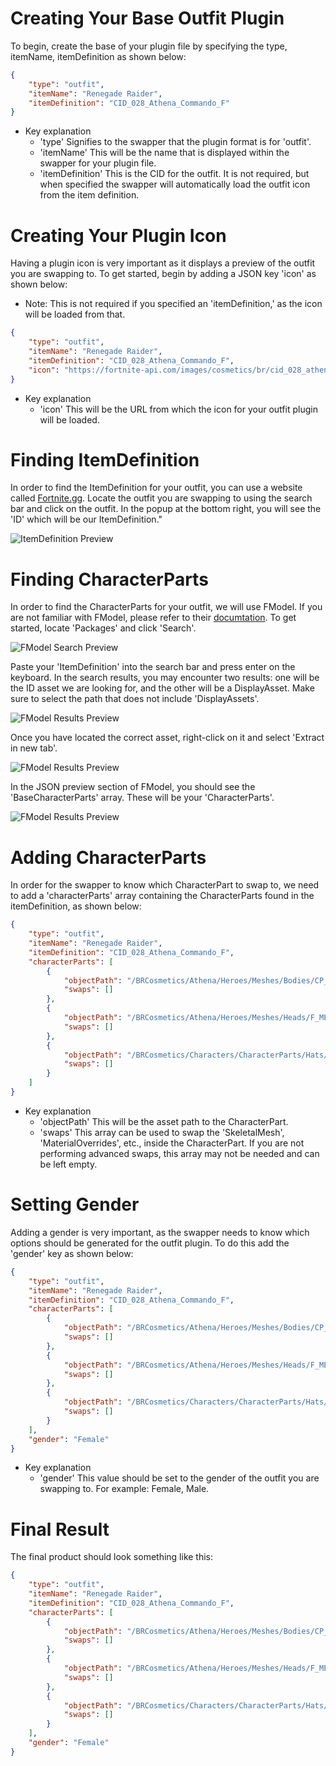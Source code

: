 # Creating Your Base Outfit Plugin
To begin, create the base of your plugin file by specifying the type, itemName, itemDefinition as shown below:

```json
{
    "type": "outfit",
    "itemName": "Renegade Raider",
    "itemDefinition": "CID_028_Athena_Commando_F"
}
```

- Key explanation
    - 'type' Signifies to the swapper that the plugin format is for 'outfit'.
    - 'itemName' This will be the name that is displayed within the swapper for your plugin file.
    - 'itemDefinition' This is the CID for the outfit. It is not required, but when specified the swapper will automatically load the outfit icon from the item definition.

# Creating Your Plugin Icon
Having a plugin icon is very important as it displays a preview of the outfit you are swapping to. To get started, begin by adding a JSON key 'icon' as shown below:
- Note: This is not required if you specified an 'itemDefinition,' as the icon will be loaded from that.
```json
{
    "type": "outfit",
    "itemName": "Renegade Raider",
    "itemDefinition": "CID_028_Athena_Commando_F",
    "icon": "https://fortnite-api.com/images/cosmetics/br/cid_028_athena_commando_f/icon.png"
}
```

- Key explanation
    - 'icon' This will be the URL from which the icon for your outfit plugin will be loaded.

# Finding ItemDefinition
In order to find the ItemDefinition for your outfit, you can use a website called [Fortnite.gg](https://fortnite.gg/cosmetics?game=br&type=outfit). Locate the outfit you are swapping to using the search bar and click on the outfit. In the popup at the bottom right, you will see the 'ID' which will be our ItemDefinition."
  
  
![ItemDefinition Preview](/Images/OutfitItemDefinition.png)

# Finding CharacterParts
In order to find the CharacterParts for your outfit, we will use FModel. If you are not familiar with FModel, please refer to their [documtation](https://github.com/4sval/FModel/wiki/Getting-Started). To get started, locate 'Packages' and click 'Search'.
  

![FModel Search Preview](/Images/FModelSearch.png)

Paste your 'ItemDefinition' into the search bar and press enter on the keyboard. In the search results, you may encounter two results: one will be the ID asset we are looking for, and the other will be a DisplayAsset. Make sure to select the path that does not include 'DisplayAssets'.
  
  
![FModel Results Preview](/Images/FModelOutfitItemDefinitionResults.png)

Once you have located the correct asset, right-click on it and select 'Extract in new tab'.
  
  
![FModel Results Preview](/Images/FModelExtractAsset.png)

In the JSON preview section of FModel, you should see the 'BaseCharacterParts' array. These will be your 'CharacterParts'.
  
  
![FModel Results Preview](/Images/OutfitCharacterParts.png)

# Adding CharacterParts
In order for the swapper to know which CharacterPart to swap to, we need to add a 'characterParts' array containing the CharacterParts found in the itemDefinition, as shown below:
```json
{
    "type": "outfit",
    "itemName": "Renegade Raider",
    "itemDefinition": "CID_028_Athena_Commando_F",
    "characterParts": [
        {
            "objectPath": "/BRCosmetics/Athena/Heroes/Meshes/Bodies/CP_028_Athena_Body",
            "swaps": []
        },
        {
            "objectPath": "/BRCosmetics/Athena/Heroes/Meshes/Heads/F_MED_ASN_Sarah_Head_02_ATH",
            "swaps": []
        },
        {
            "objectPath": "/BRCosmetics/Characters/CharacterParts/Hats/Hat_F_Commando_08_V01",
            "swaps": []
        }
    ]
}
```
- Key explanation
    - 'objectPath' This will be the asset path to the CharacterPart.
    - 'swaps' This array can be used to swap the 'SkeletalMesh', 'MaterialOverrides', etc., inside the CharacterPart. If you are not performing advanced swaps, this array may not be needed and can be left empty.

# Setting Gender
Adding a gender is very important, as the swapper needs to know which options should be generated for the outfit plugin. To do this add the 'gender' key as shown below:
```json
{
    "type": "outfit",
    "itemName": "Renegade Raider",
    "itemDefinition": "CID_028_Athena_Commando_F",
    "characterParts": [
        {
            "objectPath": "/BRCosmetics/Athena/Heroes/Meshes/Bodies/CP_028_Athena_Body",
            "swaps": []
        },
        {
            "objectPath": "/BRCosmetics/Athena/Heroes/Meshes/Heads/F_MED_ASN_Sarah_Head_02_ATH",
            "swaps": []
        },
        {
            "objectPath": "/BRCosmetics/Characters/CharacterParts/Hats/Hat_F_Commando_08_V01",
            "swaps": []
        }
    ],
    "gender": "Female"
}
```

- Key explanation
    - 'gender' This value should be set to the gender of the outfit you are swapping to. For example: Female, Male.

# Final Result
The final product should look something like this:
```json
{
    "type": "outfit",
    "itemName": "Renegade Raider",
    "itemDefinition": "CID_028_Athena_Commando_F",
    "characterParts": [
        {
            "objectPath": "/BRCosmetics/Athena/Heroes/Meshes/Bodies/CP_028_Athena_Body",
            "swaps": []
        },
        {
            "objectPath": "/BRCosmetics/Athena/Heroes/Meshes/Heads/F_MED_ASN_Sarah_Head_02_ATH",
            "swaps": []
        },
        {
            "objectPath": "/BRCosmetics/Characters/CharacterParts/Hats/Hat_F_Commando_08_V01",
            "swaps": []
        }
    ],
    "gender": "Female"
}
```